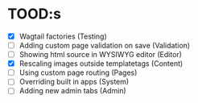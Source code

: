 # TOOD:s

- [x] Wagtail factories (Testing)
- [ ] Adding custom page validation on save (Validation)
- [ ] Showing html source in WYSIWYG editor (Editor)
- [x] Rescaling images outside templatetags (Content)
- [ ] Using custom page routing (Pages)
- [ ] Overriding built in apps (System)
- [ ] Adding new admin tabs (Admin)

